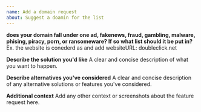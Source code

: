 ```yaml
---
name: Add a domain request
about: Suggest a doamin for the list
---
```


**does your domain fall under one ad, fakenews, fraud, gambling, malware, phising, piracy, porn, or ransomeware?
If so what list should it be put in?**
Ex. the website is conederd as and add websiteURL: doubleclick.net 

**Describe the solution you'd like**
A clear and concise description of what you want to happen.

**Describe alternatives you've considered**
A clear and concise description of any alternative solutions or features you've considered.

**Additional context**
Add any other context or screenshots about the feature request here.
